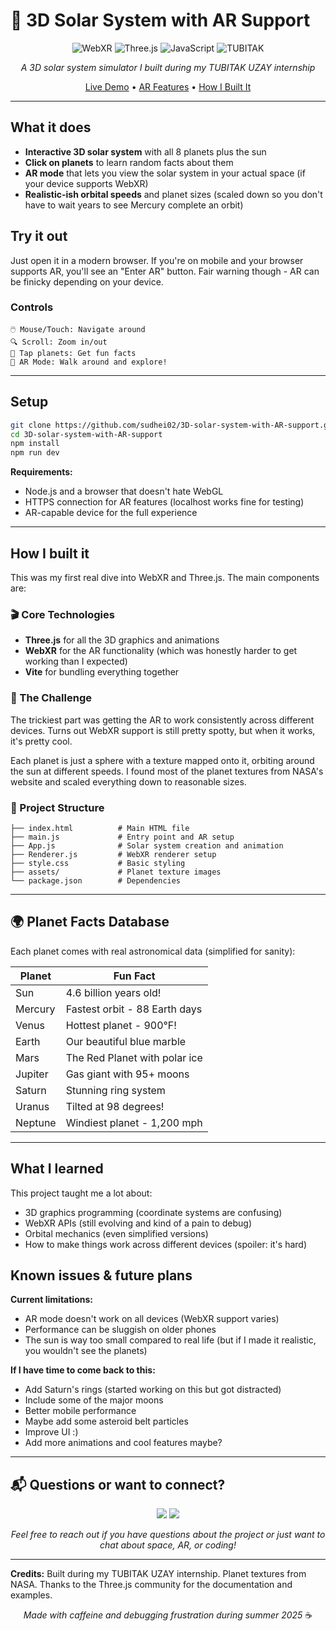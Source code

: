 # 🌌 3D Solar System with AR Support

<div align="center">

![WebXR](https://img.shields.io/badge/WebXR-AR%20Ready-brightgreen?style=for-the-badge&logo=webxr)
![Three.js](https://img.shields.io/badge/Three.js-000000?style=for-the-badge&logo=three.js&logoColor=white)
![JavaScript](https://img.shields.io/badge/JavaScript-F7DF1E?style=for-the-badge&logo=javascript&logoColor=black)
![TUBITAK](https://img.shields.io/badge/TUBITAK-UZAY%20Internship-red?style=for-the-badge)

*A 3D solar system simulator I built during my TUBITAK UZAY internship*

[ Live Demo](#setup) • [ AR Features](#what-it-does) • [ How I Built It](#how-i-built-it)

</div>

---

## What it does

- **Interactive 3D solar system** with all 8 planets plus the sun
- **Click on planets** to learn random facts about them  
- **AR mode** that lets you view the solar system in your actual space (if your device supports WebXR)
- **Realistic-ish orbital speeds** and planet sizes (scaled down so you don't have to wait years to see Mercury complete an orbit)

## Try it out

Just open it in a modern browser. If you're on mobile and your browser supports AR, you'll see an "Enter AR" button. Fair warning though - AR can be finicky depending on your device.

### Controls
```
🖱️ Mouse/Touch: Navigate around
🔍 Scroll: Zoom in/out  
📱 Tap planets: Get fun facts
🥽 AR Mode: Walk around and explore!
```

---

## Setup

```bash
git clone https://github.com/sudhei02/3D-solar-system-with-AR-support.git
cd 3D-solar-system-with-AR-support
npm install
npm run dev
```

**Requirements:**
- Node.js and a browser that doesn't hate WebGL
- HTTPS connection for AR features (localhost works fine for testing)
- AR-capable device for the full experience

---

## How I built it

This was my first real dive into WebXR and Three.js. The main components are:

### 🎬 Core Technologies
- **Three.js** for all the 3D graphics and animations
- **WebXR** for the AR functionality (which was honestly harder to get working than I expected)  
- **Vite** for bundling everything together

### 🌟 The Challenge
The trickiest part was getting the AR to work consistently across different devices. Turns out WebXR support is still pretty spotty, but when it works, it's pretty cool.

Each planet is just a sphere with a texture mapped onto it, orbiting around the sun at different speeds. I found most of the planet textures from NASA's website and scaled everything down to reasonable sizes.

### 📁 Project Structure
```
├── index.html          # Main HTML file
├── main.js             # Entry point and AR setup  
├── App.js              # Solar system creation and animation
├── Renderer.js         # WebXR renderer setup
├── style.css           # Basic styling
├── assets/             # Planet texture images
└── package.json        # Dependencies
```

---

## 🌍 Planet Facts Database

Each planet comes with real astronomical data (simplified for sanity):

| Planet | Fun Fact |
|--------|----------|
|  Sun | 4.6 billion years old! |
|  Mercury | Fastest orbit - 88 Earth days |
|  Venus | Hottest planet - 900°F! |
|  Earth | Our beautiful blue marble |
|  Mars | The Red Planet with polar ice |
|  Jupiter | Gas giant with 95+ moons |
|  Saturn | Stunning ring system |
|  Uranus | Tilted at 98 degrees! |
|  Neptune | Windiest planet - 1,200 mph |

---

## What I learned

This project taught me a lot about:
- 3D graphics programming (coordinate systems are confusing)
- WebXR APIs (still evolving and kind of a pain to debug)
- Orbital mechanics (even simplified versions)
- How to make things work across different devices (spoiler: it's hard)

## Known issues & future plans

**Current limitations:**
- AR mode doesn't work on all devices (WebXR support varies)
- Performance can be sluggish on older phones
- The sun is way too small compared to real life (but if I made it realistic, you wouldn't see the planets)

**If I have time to come back to this:**
-  Add Saturn's rings (started working on this but got distracted)
-  Include some of the major moons  
-  Better mobile performance
-  Maybe add some asteroid belt particles
-  Improve UI :)
-  Add more animations and cool features maybe?

---

## 📬 Questions or want to connect?

<div align="center">

<a href="https://linkedin.com/in/fsudenazhelvaci"><img src="https://img.shields.io/badge/LinkedIn-0A66C2?style=for-the-badge&logo=linkedin&logoColor=white"></a>
<a href="mailto:helvacisudenazf@gmail.com"><img src="https://img.shields.io/badge/Email-D14836?style=for-the-badge&logo=gmail&logoColor=white"></a>

*Feel free to reach out if you have questions about the project or just want to chat about space, AR, or coding!*

</div>

---

**Credits:** Built during my TUBITAK UZAY internship. Planet textures from NASA. Thanks to the Three.js community for the documentation and examples.

<div align="center">

*Made with caffeine and debugging frustration during summer 2025* ☕

</div>
